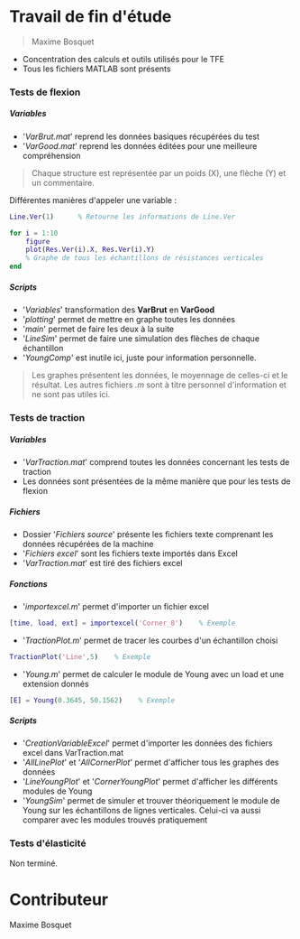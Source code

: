 # Travail de fin d'étude
> Maxime Bosquet
- Concentration des calculs et outils utilisés pour le TFE
- Tous les fichiers MATLAB sont présents

### Tests de flexion
##### Variables
- '*VarBrut.mat*' reprend les données basiques récupérées du test
- '*VarGood.mat*' reprend les données éditées pour une meilleure compréhension

> Chaque structure est représentée par un poids (X), une flèche (Y) et un commentaire. 

Différentes manières d'appeler une variable :
```matlab
Line.Ver(1)      % Retourne les informations de Line.Ver
```
```matlab
for i = 1:10
    figure
    plot(Res.Ver(i).X, Res.Ver(i).Y)
    % Graphe de tous les échantillons de résistances verticales
end
```

##### Scripts
- '*Variables*' transformation des **VarBrut** en **VarGood**
- '*plotting*' permet de mettre en graphe toutes les données
- '*main*' permet de faire les deux à la suite
- '*LineSim*' permet de faire une simulation des flèches de chaque échantillon
- '*YoungComp*' est inutile ici, juste pour information personnelle.
> Les graphes présentent les données, le moyennage de celles-ci et le résultat. Les autres fichiers *.m* sont à titre personnel d'information et ne sont pas utiles ici.

### Tests de traction
##### Variables
- '*VarTraction.mat*' comprend toutes les données concernant les tests de traction
- Les données sont présentées de la même manière que pour les tests de flexion

##### Fichiers
- Dossier '*Fichiers source*' présente les fichiers texte comprenant les données récupérées de la machine
- '*Fichiers excel*' sont les fichiers texte importés dans Excel
- '*VarTraction.mat*' est tiré des fichiers excel

##### Fonctions
- '*importexcel.m*' permet d'importer un fichier excel
```matlab
[time, load, ext] = importexcel('Corner_8')    % Exemple
```
- '*TractionPlot.m*' permet de tracer les courbes d'un échantillon choisi
```matlab
TractionPlot('Line',5)    % Exemple
```
- '*Young.m*' permet de calculer le module de Young avec un load et une extension donnés
```matlab
[E] = Young(0.3645, 50.1562)    % Exemple
```

##### Scripts
- '*CreationVariableExcel*' permet d'importer les données des fichiers excel dans VarTraction.mat
- '*AllLinePlot*' et '*AllCornerPlot*' permet d'afficher tous les graphes des données
- '*LineYoungPlot*' et '*CornerYoungPlot*' permet d'afficher les différents modules de Young
- '*YoungSim*' permet de simuler et trouver théoriquement le module de Young sur les échantillons de lignes verticales. Celui-ci va aussi comparer avec les modules trouvés pratiquement

### Tests d'élasticité
Non terminé.

# Contributeur
Maxime Bosquet